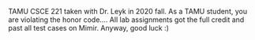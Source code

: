 TAMU CSCE 221 taken with Dr. Leyk in 2020 fall. As a TAMU student, you are violating the honor code.... All lab assignments got the full credit and past all test cases on Mimir. Anyway, good luck :)
